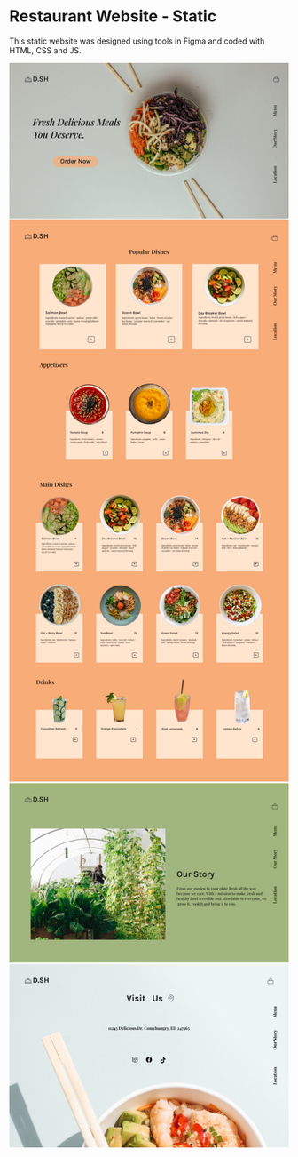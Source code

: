 # Restaurant Website - Static
This static website was designed using tools in Figma and coded with HTML, CSS and JS. 

![](images/open.jpg)![](images/menu.jpg)![](images/ourstory.jpg)![](images/location.jpg)